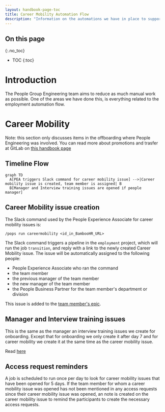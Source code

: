 ```yaml
---
layout: handbook-page-toc
title: Career Mobility Automation Flow
description: "Information on the automations we have in place to support the People Operations and People Experience team with career mobility related tasks."
---
```


## On this page

{:.no_toc}

- TOC
{:toc}

# Introduction

The People Group Engineering team aims to reduce as much manual work as possible. One of the areas we have done this, is everything related to the employment automation flow.

# Career Mobility

Note: this section only discusses items in the offboarding where People Engineering was involved. You can read more about promotions and trasfer at GitLab on [this handbook page](/handbook/people-group/promotions-transfers/)

## Timeline Flow

```mermaid
graph TD
  A[PEA triggers Slack command for career mobility issue] -->|Career mobility issue is created, team member is assigned| B
  B[Manager and Interview training issues are opened if people manager]
```

## Career Mobility issue creation

The Slack command used by the People Experience Associate for career mobility issues is:

```
/pops run careermobility <id_in_BambooHR_URL>
```

The Slack command triggers a pipeline in the `employment` project, which will
run the job `transition`, and reply with a link to the newly created Career Mobility
issue. The issue will be automatically assigned to the following people:

- People Experience Associate who ran the command
- the team member
- the previous manager of the team member
- the new manager of the team member
- the People Business Partner for the team member's department or division

This issue is added to the [team member's epic](/handbook/people-group/engineering/employment-issues#epics).

## Manager and Interview training issues

This is the same as the manager an interview training issues we create for onboarding. Except that for onboarding we only create it after day 7 and for career mobility we create it at the same time as the career mobility issue.

Read [here](/handbook/people-group/engineering/onboarding#manager-and-interview-training-issues)

## Access request reminders

A job is scheduled to run once per day to look for career mobility issues that have been opened for 5 days. If the team member for whom a career mobility issue was opened has not been mentioned in any access requests since their career mobility issue was opened, an note is created on the career mobility issue to remind the participants to create the necessary access requests.
